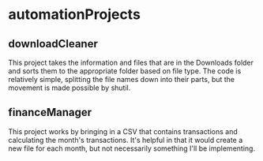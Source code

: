 # automationProjects

## downloadCleaner

This project takes the information and files that are in the Downloads folder and sorts them to the appropriate folder based on file type. The code is relatively simple, splitting the file names down into their parts, but the movement is made possible by shutil.

## financeManager

This project works by bringing in a CSV that contains transactions and calculating the month's transactions. It's helpful in that it would create a new file for each month, but not necessarily something I'll be implementing.
